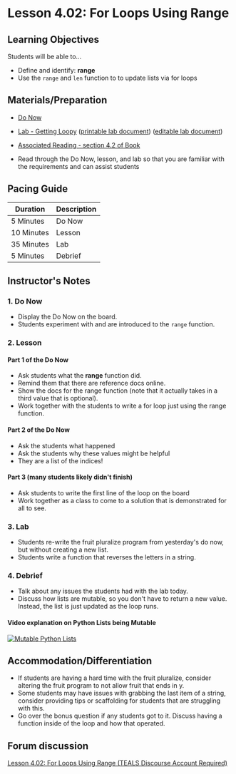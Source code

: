 # Lesson 4.02: For Loops Using Range

## Learning Objectives

Students will be able to...

* Define and identify: **range**
* Use the `range` and `len` function to to update lists via for loops

## Materials/Preparation

* [Do Now][]
* [Lab - Getting Loopy][] ([printable lab document][]) ([editable lab document][])

* [Associated Reading - section 4.2 of Book](https://tealsk12.gitbook.io/intro-cs-2/readings#4-2)
* Read through the Do Now, lesson, and lab so that you are familiar with the requirements and can assist students

## Pacing Guide

| **Duration**   | **Description** |
| ---------- | ----------- |
| 5 Minutes  | Do Now      |
| 10 Minutes | Lesson      |
| 35 Minutes | Lab         |
| 5 Minutes | Debrief     |

## Instructor's Notes

### 1. Do Now

* Display the Do Now on the board.
* Students experiment with and are introduced to the `range` function.

### 2. Lesson

#### Part 1 of the Do Now

* Ask students what the **range** function did.
* Remind them that there are reference docs online.
* Show the docs for the range function (note that it actually takes in a third value that is optional).
* Work together with the students to write a for loop just using the range function.

#### Part 2 of the Do Now

* Ask the students what happened
* Ask the students why these values might be helpful
* They are a list of the indices!

#### Part 3 (many students likely didn't finish)

* Ask students to write the first line of the loop on the board
* Work together as a class to come to a solution that is demonstrated for all to see.

### 3. Lab

* Students re-write the fruit pluralize program from yesterday's do now, but without creating a new list.
* Students write a function that reverses the letters in a string.

### 4. Debrief

* Talk about any issues the students had with the lab today.
* Discuss how lists are mutable, so you don't have to return a new value. Instead, the list is just updated as the loop runs.

#### Video explanation on Python Lists being Mutable

[![Mutable Python Lists](https://img.youtube.com/vi/_y3PqL4lIzw/0.jpg)](https://youtu.be/_y3PqL4lIzw?t=181)

## Accommodation/Differentiation

* If students are having a hard time with the fruit pluralize, consider altering the fruit program to not allow fruit that ends in y.
* Some students may have issues with grabbing the last item of a string, consider providing tips or scaffolding for students that are struggling with this.
* Go over the bonus question if any students got to it. Discuss having a function inside of the loop and how that operated.

## Forum discussion

[Lesson 4.02: For Loops Using Range (TEALS Discourse Account Required)](https://forums.tealsk12.org/c/unit-4-looping/lesson-4-02-for-loops-nested-loops)

[Do Now]: do_now.md
[Lab - Getting Loopy]: lab.md
[printable lab document]: https://github.com/TEALSK12/2nd-semester-introduction-to-computer-science/raw/master/units/4_unit/02_lesson/lab.pdf
[editable lab document]: https://github.com/TEALSK12/2nd-semester-introduction-to-computer-science/raw/master/units/4_unit/02_lesson/lab.docx
